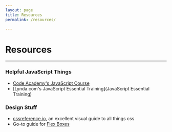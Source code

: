 ```yaml
---
layout: page
title: Resources
permalink: /resources/

---
```


# Resources

<!-- <br> -->
<hr>


### <span class="underlined">Helpful JavaScript Things</span>

+ [Code Academy's JavaScript Course](https://www.codecademy.com/learn/javascript) 
+ [Lynda.com's JavaScript Essential Training](JavaScript Essential Training)

### <span class="underlined">Design Stuff</span>

+ [cssreference.io](http://cssreference.io/), an excellent visual guide to all things css
+ Go-to guide for [Flex Boxes](https://css-tricks.com/snippets/css/a-guide-to-flexbox/)